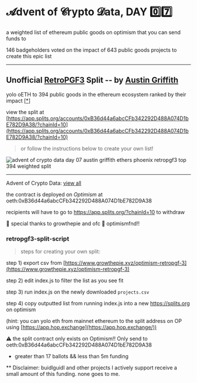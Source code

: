 # 𝓐dvent of 𝓒rypto 𝓓ata, DAY 0️⃣7️⃣

a weighted list of ethereum public goods on optimism that you can send funds to

146 badgeholders voted on the impact of 643 public goods projects to create this epic list

---

## Unofficial [RetroPGF3](https://community.optimism.io/docs/governance/retropgf-3/) Split -- by [Austin Griffith](https://twitter.com/austingriffith)

yolo oETH to 394 public goods in the ethereum ecosystem ranked by their impact [[*](https://www.growthepie.xyz/optimism-retropgf-3)]

view the split at [https://app.splits.org/accounts/0xB36d44a6abcCFb342292D488A074D1bE782D9A38/?chainId=10](https://app.splits.org/accounts/0xB36d44a6abcCFb342292D488A074D1bE782D9A38/?chainId=10)

> or follow the instructions below to create your own list!

![advent of crypto data day 07 austin griffith ethers phoenix retropgf3 top 394 weighted split](https://github.com/austintgriffith/retropgf3-split-script/assets/2653167/adb54188-90bd-4e45-a304-e40bddfb0b96)

---

Advent of Crypto Data: [view all](https://paradigmxyz.github.io/advent-of-crypto-data/)

the contract is deployed on *Optimism* at oeth:0xB36d44a6abcCFb342292D488A074D1bE782D9A38

recipients will have to go to https://app.splits.org/?chainId=10 to withdraw

🫡 special thanks to growthepie and ofc 🔴 optimismfnd!!


### retropgf3-split-script

> steps for creating your own split: 

step 1) export csv from [https://www.growthepie.xyz/optimism-retropgf-3](https://www.growthepie.xyz/optimism-retropgf-3)

step 2) edit index.js to filter the list as you see fit

step 3) run index.js on the newly downloaded `projects.csv`

step 4) copy outputted list from running index.js into a new https://splits.org on optimism 

(hint:  you can yolo eth from mainnet ethereum to the split address on OP using [https://app.hop.exchange](https://app.hop.exchange/))


⚠️ the split contract only exists on Optimism!! Only send to oeth:0xB36d44a6abcCFb342292D488A074D1bE782D9A38



* greater than 17 ballots && less than 5m funding 

** Disclaimer: buidlguidl and other projects I actively support receive a small amount of this funding. none goes to me. 

